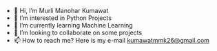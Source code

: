 - 👋 Hi, I’m Murli Manohar Kumawat 
- 👀 I’m interested in Python Projects
- 🌱 I’m currently learning Machine Learning  
- 💞️ I’m looking to collaborate on some projects
- 📫 How to reach me? Here is my e-mail kumawatmmk26@gmail.com 

<!---
murli2001/murli2001 is a ✨ special ✨ repository because its `README.md` (this file) appears on your GitHub profile.
You can click the Preview link to take a look at your changes.
--->

